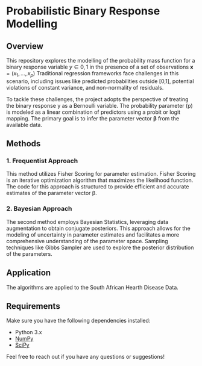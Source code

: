 # Probabilistic Binary Response Modelling

## Overview

This repository explores the modelling of the probability mass function for a binary response variable $y \in {0, 1}$ in the presence of a set of observations $\textbf{x} = (x_1 , ..., x_p )$ Traditional regression frameworks face challenges in this scenario, including issues like predicted probabilities outside [0,1], potential violations of constant variance, and non-normality of residuals.

To tackle these challenges, the project adopts the perspective of treating the binary response y as a Bernoulli variable. The probability parameter (p) is modeled as a linear combination of predictors using a probit or logit mapping. The primary goal is to infer the parameter vector  **β** from the available data.


## Methods

### 1. Frequentist Approach

This method utilizes Fisher Scoring for parameter estimation. Fisher Scoring is an iterative optimization algorithm that maximizes the likelihood function. The code for this approach is structured to provide efficient and accurate estimates of the parameter vector β.

### 2. Bayesian Approach

The second method employs Bayesian Statistics, leveraging data augmentation to obtain conjugate posteriors. This approach allows for the modeling of uncertainty in parameter estimates and facilitates a more comprehensive understanding of the parameter space. Sampling techniques like Gibbs Sampler are used to explore the posterior distribution of the parameters.

## Application

The algorithms are applied to the South African Hearth Disease Data.

## Requirements

Make sure you have the following dependencies installed:

- Python 3.x
- [NumPy](https://numpy.org/)
- [SciPy](https://www.scipy.org/)

Feel free to reach out if you have any questions or suggestions!

